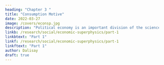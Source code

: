 ```yaml
---
heading: "Chapter 3 "
title: "Consumption Motive"
date: 2022-03-27
image: /covers/econsp.jpg
description: "Political economy is an important division of the science of government. The object of government is the happiness of men, united in society"
linkb: /research/social/economic-superphysics/part-1
linkbtext: "Part 1"
linkf: /research/social/economic-superphysics/part-1
linkftext: "Part 1"
author: Dalisay
draft: true
---
```


